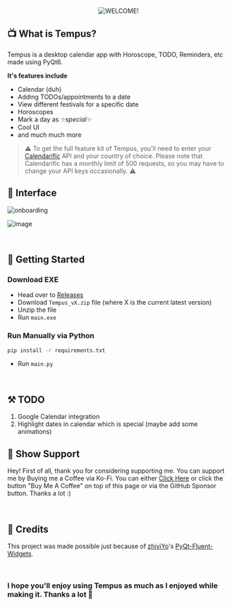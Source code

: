 <div align="center">
  
![WELCOME!](https://github.com/rohankishore/Tempus/assets/109947257/de8ee673-a903-46ca-960a-5d6d76c4c29f)

</div>
        
## 📺 What is Tempus? 

Tempus is a desktop calendar app with Horoscope, TODO, Reminders, etc made using PyQt6.

**It's features include**
- Calendar (duh)
- Adding TODOs/appointments to a date
- View different festivals for a specific date
- Horoscopes
- Mark a day as _✨special✨_
- Cool UI
- and much much more

> ⚠️ To get the full feature kit of Tempus, you'll need to enter your [Calendarific](https://calendarific.com/) API and your country of choice. Please note that Calendarific has a monthly limit of 500 requests, so you may have to change your API keys occasionally. ⚠️

## 🧩 Interface  

![onboarding](https://github.com/rohankishore/Tempus/assets/109947257/0f208636-28a6-4e91-a05c-5b7a2de0730d)


![image](https://github.com/rohankishore/Tempus/assets/109947257/7ffdbecd-90da-46dd-8c89-7e8daa9e894b)


<br>

## 👒 Getting Started
  
### Download EXE
- Head over to [Releases](https://github.com/rohankishore/Tempus/releases)
- Download `Tempus_vX.zip` file (where X is the current latest version)
- Unzip the file
- Run `main.exe`

### Run Manually via Python 

```bash
pip install -r requirements.txt   
```

- Run `main.py`
  
<br>

## ⚒️ TODO
1. Google Calendar integration
2. Highlight dates in calendar which is special (maybe add some animations)

## 🤝 Show Support  

Hey! First of all, thank you for considering supporting me. You can support me by Buying me a Coffee via Ko-Fi. You can either [Click Here](https://ko-fi.com/rohankishore) or click the button "Buy Me A Coffee" on top of this page or via the GitHub Sponsor button. Thanks a lot :)

<br>

## 💖 Credits

This project was made possible just because of [zhiyiYo](https://github.com/zhiyiYo)'s [PyQt-Fluent-Widgets](https://github.com/zhiyiYo/PyQt-Fluent-Widgets). 

<br>

### I hope you'll enjoy using Tempus as much as I enjoyed while making it. Thanks a lot 💖
